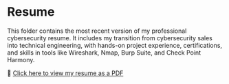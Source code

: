 # Resume
This folder contains the most recent version of my professional cybersecurity resume. 
It includes my transition from cybersecurity sales into technical engineering, with hands-on project experience, certifications, and skills in tools like Wireshark, Nmap, Burp Suite, and Check Point Harmony.  

📄 [Click here to view my resume as a PDF](NikGray_Resume.pdf)

